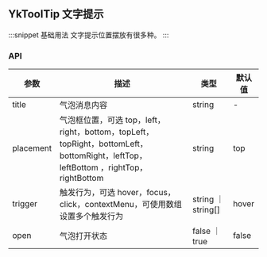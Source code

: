 ## YkToolTip 文字提示

:::snippet
基础用法
文字提示位置摆放有很多种。
<TooltipDefault/>
:::

### API

| 参数      | 描述                                                                                                                               | 类型               | 默认值 |
| --------- | ---------------------------------------------------------------------------------------------------------------------------------- | ------------------ | ------ |
| title     | 气泡消息内容                                                                                                                       | string             | -      |
| placement | 气泡框位置，可选 top，left，right，bottom，topLeft，topRight，bottomLeft，bottomRight，leftTop，leftBottom ，rightTop，rightBottom | string             | top    |
| trigger   | 触发行为，可选 hover，focus，click，contextMenu，可使用数组设置多个触发行为                                                        | string ｜ string[] | hover  |
| open      | 气泡打开状态                                                                                                                       | false ｜ true      | false  |

